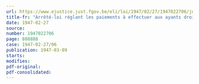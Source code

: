 ```yaml
---
url: https://www.ejustice.just.fgov.be/eli/loi/1947/02/27/1947022706/justel
title-fr: "Arrêté-loi réglant les paiements à effectuer aux ayants droit des personnes rétribuées par l'Etat, décédées ou non encore rentrées au pays par le fait de la guerre et dont les rétributions sont fixées par la loi"
date: 1947-02-27
source:
number: 1947022706
page: 888888
case: 1947-02-27/06
publication: 1947-03-09
starts:
modifies:
pdf-original:
pdf-consolidated:
---
```


